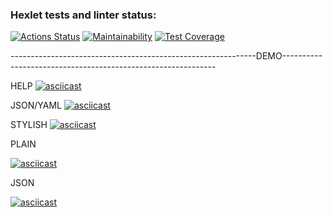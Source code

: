 ### Hexlet tests and linter status:
[![Actions Status](https://github.com/AntonLysachev/python-project-50/actions/workflows/hexlet-check.yml/badge.svg)](https://github.com/AntonLysachev/python-project-50/actions) [![Maintainability](https://api.codeclimate.com/v1/badges/75f94e09cbcde3ded791/maintainability)](https://codeclimate.com/github/AntonLysachev/python-project-50/maintainability)
[![Test Coverage](https://api.codeclimate.com/v1/badges/ca4fa1e9ca61c4d3b73c/test_coverage)](https://codeclimate.com/github/AntonLysachev/python-project-50/test_coverage)


-------------------------------------------------------------DEMO-------------------------------------------------------------


HELP
[![asciicast](https://asciinema.org/a/OSVFyX4OQNHhnKpKGyiFYjD7R.svg)](https://asciinema.org/a/OSVFyX4OQNHhnKpKGyiFYjD7R)

JSON/YAML
[![asciicast](https://asciinema.org/a/M67M4UqWB8DT0J5cvjRwKZMa1.svg)](https://asciinema.org/a/M67M4UqWB8DT0J5cvjRwKZMa1)

STYLISH
[![asciicast](https://asciinema.org/a/l4VWO5qrUXpCBWOjH1z4Ujn4C.svg)](https://asciinema.org/a/l4VWO5qrUXpCBWOjH1z4Ujn4C)

PLAIN

[![asciicast](https://asciinema.org/a/wj9Cn9rpx2brkvd4zyUmPzBdz.svg)](https://asciinema.org/a/wj9Cn9rpx2brkvd4zyUmPzBdz)

JSON

[![asciicast](https://asciinema.org/a/nhWU48k7XfI2V7XqCF7yiPBpK.svg)](https://asciinema.org/a/nhWU48k7XfI2V7XqCF7yiPBpK)